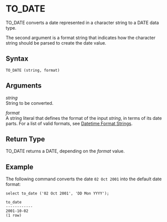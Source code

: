 # TO\_DATE<a name="r_TO_DATE_function"></a>

TO\_DATE converts a date represented in a character string to a DATE data type\. 

 The second argument is a format string that indicates how the character string should be parsed to create the date value\. 

## Syntax<a name="r_TO_DATE_function-synopsis"></a>

```
TO_DATE (string, format)
```

## Arguments<a name="r_TO_DATE_function-arguments"></a>

 *string*   
 String to be converted\. 

 *format*   
A string literal that defines the format of the input *string*, in terms of its date parts\. For a list of valid formats, see [Datetime Format Strings](r_FORMAT_strings.md)\. 

## Return Type<a name="r_TO_DATE_function-return-type"></a>

TO\_DATE returns a DATE, depending on the *format* value\. 

## Example<a name="r_TO_DATE_function-example"></a>

 The following command converts the date `02 Oct 2001` into the default date format: 

```
select to_date ('02 Oct 2001', 'DD Mon YYYY');

to_date
------------
2001-10-02
(1 row)
```